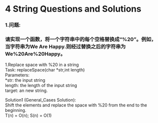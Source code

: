 4 String Questions and Solutions
====

### 1.问题:<br/>
### 请实现一个函数，将一个字符串中的每个空格替换成“%20”。例如，当字符串为We Are Happy.则经过替换之后的字符串为We%20Are%20Happy。

1.Replace space with %20 in a string <br/>
Task: replaceSpace(char *str,int length)<br/>
Parameters:<br/>
         *str: the input string<br/>
         length: the length of the input string<br/>
target:  an new string.<br/> 

Solution1 (General_Cases Solution):<br/>
Shift the elements and replace the space with %20 from the end to the beginning.<br/>
T(n) = O(n); S(n) = O(1)<br/>
